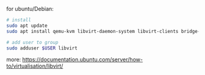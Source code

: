 for ubuntu/Debian:

```bash
# install
sudo apt update
sudo apt install qemu-kvm libvirt-daemon-system libvirt-clients bridge-utils virt-manager

# add user to group
sudo adduser $USER libvirt
```

more: https://documentation.ubuntu.com/server/how-to/virtualisation/libvirt/


